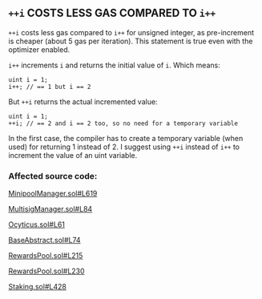 ##  `++i` COSTS LESS GAS COMPARED TO `i++`

`++i` costs less gas compared to `i++` for unsigned integer, as pre-increment is cheaper (about 5 gas per iteration). This statement is true even with the optimizer enabled.

`i++` increments `i` and returns the initial value of `i`. Which means:
```
uint i = 1;
i++; // == 1 but i == 2
```
But `++i` returns the actual incremented value:
```
uint i = 1;
++i; // == 2 and i == 2 too, so no need for a temporary variable
```
In the first case, the compiler has to create a temporary variable (when used) for returning 1 instead of 2.
I suggest using `++i` instead of `i++` to increment the value of an uint variable. 

### Affected source code:

[MinipoolManager.sol#L619](https://github.com/code-423n4/2022-12-gogopool/blob/aec9928d8bdce8a5a4efe45f54c39d4fc7313731/contracts/contract/MinipoolManager.sol#L619)

[MultisigManager.sol#L84](https://github.com/code-423n4/2022-12-gogopool/blob/aec9928d8bdce8a5a4efe45f54c39d4fc7313731/contracts/contract/MultisigManager.sol#L84)

[Ocyticus.sol#L61](https://github.com/code-423n4/2022-12-gogopool/blob/aec9928d8bdce8a5a4efe45f54c39d4fc7313731/contracts/contract/Ocyticus.sol#L61)

[BaseAbstract.sol#L74](https://github.com/code-423n4/2022-12-gogopool/blob/aec9928d8bdce8a5a4efe45f54c39d4fc7313731/contracts/contract/RewardsPool.sol#L74)

[RewardsPool.sol#L215](https://github.com/code-423n4/2022-12-gogopool/blob/aec9928d8bdce8a5a4efe45f54c39d4fc7313731/contracts/contract/RewardsPool.sol#L215)

[RewardsPool.sol#L230](https://github.com/code-423n4/2022-12-gogopool/blob/aec9928d8bdce8a5a4efe45f54c39d4fc7313731/contracts/contract/RewardsPool.sol#L230)

[Staking.sol#L428](https://github.com/code-423n4/2022-12-gogopool/blob/aec9928d8bdce8a5a4efe45f54c39d4fc7313731/contracts/contract/Staking.sol#L428)


